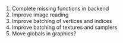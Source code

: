 1. Complete missing functions in backend
2. Improve image reading
3. Improve batching of vertices and indices
4. Improve batching of textures and samplers
5. Move globals in graphics?